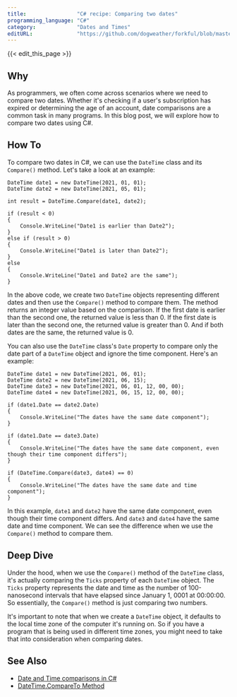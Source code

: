 ```yaml
---
title:                "C# recipe: Comparing two dates"
programming_language: "C#"
category:             "Dates and Times"
editURL:              "https://github.com/dogweather/forkful/blob/master/content/en/c-sharp/comparing-two-dates.md"
---
```


{{< edit_this_page >}}

## Why

As programmers, we often come across scenarios where we need to compare two dates. Whether it's checking if a user's subscription has expired or determining the age of an account, date comparisons are a common task in many programs. In this blog post, we will explore how to compare two dates using C#.

## How To

To compare two dates in C#, we can use the `DateTime` class and its `Compare()` method. Let's take a look at an example:

```
DateTime date1 = new DateTime(2021, 01, 01);
DateTime date2 = new DateTime(2021, 05, 01);

int result = DateTime.Compare(date1, date2);

if (result < 0)
{
    Console.WriteLine("Date1 is earlier than Date2");
}
else if (result > 0)
{
    Console.WriteLine("Date1 is later than Date2");
}
else
{
    Console.WriteLine("Date1 and Date2 are the same");
}

```

In the above code, we create two `DateTime` objects representing different dates and then use the `Compare()` method to compare them. The method returns an integer value based on the comparison. If the first date is earlier than the second one, the returned value is less than 0. If the first date is later than the second one, the returned value is greater than 0. And if both dates are the same, the returned value is 0.

You can also use the `DateTime` class's `Date` property to compare only the date part of a `DateTime` object and ignore the time component. Here's an example:

```
DateTime date1 = new DateTime(2021, 06, 01);
DateTime date2 = new DateTime(2021, 06, 15);
DateTime date3 = new DateTime(2021, 06, 01, 12, 00, 00);
DateTime date4 = new DateTime(2021, 06, 15, 12, 00, 00);

if (date1.Date == date2.Date)
{
    Console.WriteLine("The dates have the same date component");
}

if (date1.Date == date3.Date)
{
    Console.WriteLine("The dates have the same date component, even though their time component differs");
}

if (DateTime.Compare(date3, date4) == 0)
{
    Console.WriteLine("The dates have the same date and time component");
}
```
In this example, `date1` and `date2` have the same date component, even though their time component differs. And `date3` and `date4` have the same date and time component. We can see the difference when we use the `Compare()` method to compare them.

## Deep Dive

Under the hood, when we use the `Compare()` method of the `DateTime` class, it's actually comparing the `Ticks` property of each `DateTime` object. The `Ticks` property represents the date and time as the number of 100-nanosecond intervals that have elapsed since January 1, 0001 at 00:00:00. So essentially, the `Compare()` method is just comparing two numbers.

It's important to note that when we create a `DateTime` object, it defaults to the local time zone of the computer it's running on. So if you have a program that is being used in different time zones, you might need to take that into consideration when comparing dates.

## See Also

- [Date and Time comparisons in C#](https://docs.microsoft.com/en-us/dotnet/standard/datetime/comparing-dates?redirectedfrom=MSDN)
- [DateTime.CompareTo Method](https://docs.microsoft.com/en-us/dotnet/api/system.datetime.compareto?view=net-5.0)